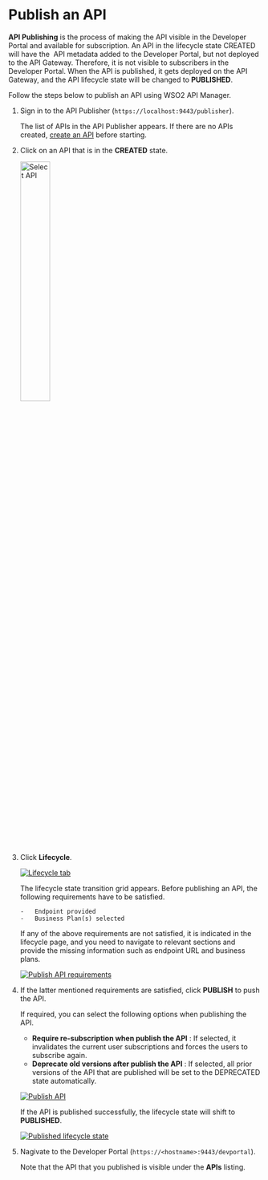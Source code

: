 # Publish an API

**API Publishing** is the process of making the API visible in the Developer Portal and available for subscription. An API in the lifecycle state CREATED will have the  API metadata added to the Developer Portal, but not deployed to the API Gateway. Therefore, it is not visible to subscribers in the Developer Portal. When the API is published, it gets deployed on the API Gateway, and the API lifecycle state will be changed to **PUBLISHED**. 

Follow the steps below to publish an API using WSO2 API Manager.

1.  Sign in to the API Publisher (`https://localhost:9443/publisher`). 

     The list of APIs in the API Publisher appears. If there are no APIs created, [create an API]({{base_path}}/Learn/DesignAPI/CreateAPI/create-a-rest-api/) before starting.

2.  Click on an API that is in the **CREATED** state.

     <img src="{{base_path}}/assets/img/Learn/select-created-api.png" alt="Select API" title="Select API" width="35%" />

3.  Click **Lifecycle**.

     [![Lifecycle tab]({{base_path}}/assets/img/Learn/lifecycle-tab.png)]({{base_path}}/assets/img/Learn/lifecycle-tab.png)

     The lifecycle state transition grid appears. Before publishing an API, the following requirements have to be satisfied.

        -   Endpoint provided
        -   Business Plan(s) selected
    
    If any of the above requirements are not satisfied, it is indicated in the lifecycle page, and you need to navigate to relevant sections and provide the missing information such as endpoint URL and business plans.
  
    [![Publish API requirements]({{base_path}}/assets/img/Learn/publish-api-requirements.png)]({{base_path}}/assets/img/Learn/publish-api-requirements.png)

    
4.  If the latter mentioned requirements are satisfied, click **PUBLISH** to push the API. 
    
     If required, you can select the following options when publishing the API. 

     -   **Require re-subscription when publish the API** : If selected, it invalidates the current user subscriptions and forces the users to subscribe again. 
     -   **Deprecate old versions after publish the API** : If selected, all prior versions of the API that are published will be set to the DEPRECATED state automatically.

     [![Publish API]({{base_path}}/assets/img/Learn/publish-api.png)]({{base_path}}/assets/img/Learn/publish-api.png) 
        
     If the API is published successfully, the lifecycle state will shift to **PUBLISHED**. 

     [![Published lifecycle state]({{base_path}}/assets/img/Learn/api-state-change-to-publish.png)]({{base_path}}/assets/img/Learn/api-state-change-to-publish.png) 
     
5. Nagivate to the Developer Portal (`https://<hostname>:9443/devportal`).
     
     Note that the API that you published is visible under the **APIs** listing.
